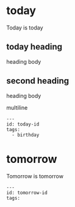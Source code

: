 # today
Today is today

## today heading
heading body

## second heading
heading body

multiline

<!--- attributes --->
    ---
    id: today-id
    tags:
      - birthday

<!--- end-entry --->

# tomorrow
Tomorrow is tomorrow

<!--- attributes --->
    ---
    id: tomorrow-id
    tags: 
